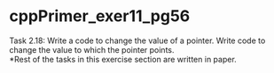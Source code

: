 # cppPrimer_exer11_pg56
Task 2.18: Write a code to change the value of a pointer. Write code to change the value to which the pointer points.\
*Rest of the tasks in this exercise section are written in paper.
